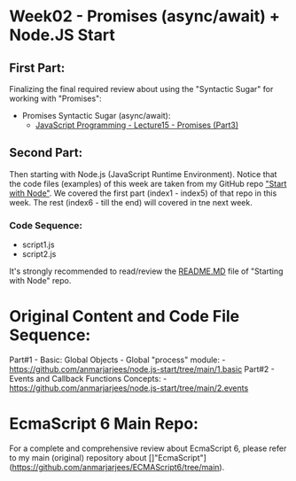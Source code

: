 # Week02 - Promises (async/await) + Node.JS Start

## First Part:
Finalizing the final required review about using the "Syntactic Sugar" for working with "Promises":
- Promises Syntactic Sugar (async/await):
    - [JavaScript Programming - Lecture15 - Promises (Part3)](https://github.com/anmarjarjees/javascript-code/blob/main/week15/script3.js)

## Second Part:
Then starting with Node.js (JavaScript Runtime Environment). Notice that the code files (examples) of this week are taken from my GitHub repo ["Start with Node"](https://github.com/anmarjarjees/node.js-start). We covered the first part (index1 - index5) of that repo in this week. The rest (index6 - till the end) will covered in tne next week.

### Code Sequence:
- script1.js
- script2.js

It's strongly recommended to read/review the [README.MD](https://github.com/anmarjarjees/node.js-start) file of "Starting with Node" repo.

# Original Content and Code File Sequence:
Part#1 - Basic: Global Objects - Global "process" module:
    - https://github.com/anmarjarjees/node.js-start/tree/main/1.basic
Part#2 - Events and Callback Functions Concepts:
    - https://github.com/anmarjarjees/node.js-start/tree/main/2.events


# EcmaScript 6 Main Repo:
For a complete and comprehensive review about EcmaScript 6, please refer to my main (original) repository about []"EcmaScript"](https://github.com/anmarjarjees/ECMAScript6/tree/main).